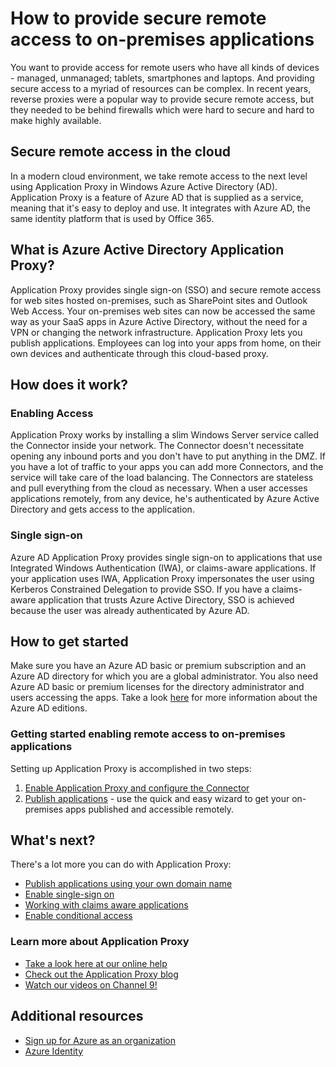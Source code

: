 <properties
	pageTitle="How to provide secure remote access to on-premises apps"
	description="Covers how to use Azure AD Application Proxy to provide secure remote access to your on-premises apps."
	services="active-directory"
	documentationCenter=""
	authors="kgremban"
	manager="stevenpo"
	editor=""/>

<tags
	ms.service="active-directory"
	ms.date="12/02/2015"
	wacn.date=""/>

# How to provide secure remote access to on-premises applications

You want to provide access for remote users who have all kinds of devices - managed, unmanaged; tablets, smartphones and laptops. And providing secure access to a myriad of resources can be complex. In recent years, reverse proxies were a popular way to provide secure remote access, but they needed to be behind firewalls which were hard to secure and hard to make highly available.

## Secure remote access in the cloud
In a modern cloud environment, we take remote access to the next level using Application Proxy in Windows Azure Active Directory (AD). Application Proxy is a feature of Azure AD that is supplied as a service, meaning that it's easy to deploy and use. It integrates with Azure AD, the same identity platform that is used by Office 365.

## What is Azure Active Directory Application Proxy?
Application Proxy provides single sign-on (SSO) and secure remote access for web sites hosted on-premises, such as SharePoint sites and Outlook Web Access. Your on-premises web sites can now be accessed the same way as your SaaS apps in Azure Active Directory, without the need for a VPN or changing the network infrastructure. Application Proxy lets you publish applications. Employees can log into your apps from home, on their own devices and authenticate through this cloud-based proxy.

## How does it work?
### Enabling Access
Application Proxy works by installing a slim Windows Server service called the Connector inside your network. The Connector doesn't necessitate opening any inbound ports and you don't have to put anything in the DMZ. If you have a lot of traffic to your apps you can add more Connectors, and the service will take care of the load balancing. The Connectors are stateless and pull everything from the cloud as necessary.
When a user accesses applications remotely, from any device, he's authenticated by Azure Active Directory and gets access to the application.

### Single sign-on
Azure AD Application Proxy provides single sign-on to applications that use Integrated Windows Authentication (IWA), or claims-aware applications. If your application uses IWA, Application Proxy impersonates the user using Kerberos Constrained Delegation to provide SSO. If you have a claims-aware application that trusts Azure Active Directory, SSO is achieved because the user was already authenticated by Azure AD.

## How to get started
Make sure you have an Azure AD basic or premium subscription and an Azure AD directory for which you are a global administrator. You also need Azure AD basic or premium licenses for the directory administrator and users accessing the apps. Take a look [here](/documentation/articles/active-directory-editions) for more information about the Azure AD editions.

### Getting started enabling remote access to on-premises applications
Setting up Application Proxy is accomplished in two steps:

1. [Enable Application Proxy and configure the Connector](/documentation/articles/active-directory-application-proxy-enable)<br>
2. [Publish applications](/documentation/articles/active-directory-application-proxy-publish) - use the quick and easy wizard to get your on-premises apps published and accessible remotely.

## What's next?
There's a lot more you can do with Application Proxy:


- [Publish applications using your own domain name](/documentation/articles/active-directory-application-proxy-custom-domains)
- [Enable single-sign on](/documentation/articles/active-directory-application-proxy-sso-using-kcd)
- [Working with claims aware applications](/documentation/articles/active-directory-application-proxy-claims-aware-apps)
- [Enable conditional access](/documentation/articles/active-directory-application-proxy-conditional-access)


### Learn more about Application Proxy
- [Take a look here at our online help](/documentation/articles/active-directory-application-proxy-enable)
- [Check out the Application Proxy blog](http://blogs.technet.com/b/applicationproxyblog/)
- [Watch our videos on Channel 9!](http://channel9.msdn.com/events/Ignite/2015/BRK3864)

## Additional resources
* [Sign up for Azure as an organization](/documentation/articles/sign-up-organization)
* [Azure Identity](/documentation/articles/fundamentals-identity)
